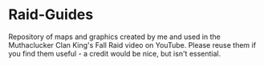 # Raid-Guides
Repository of maps and graphics created by me and used in the Muthaclucker Clan King's Fall Raid video on YouTube. Please reuse them if you find them useful - a credit would be nice, but isn't essential.
